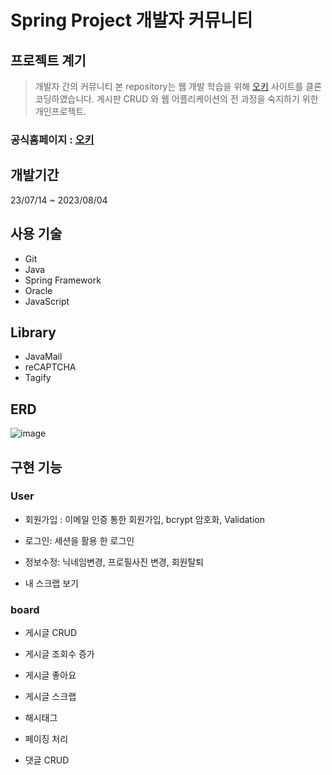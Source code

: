 <h1>Spring Project 개발자 커뮤니티</h1>

## 프로젝트 계기

> 개발자 간의 커뮤니티
> 본 repository는 웹 개발 학습을 위해 [오키](https://okky.kr) 사이트를 클론코딩하였습니다.
> 게시판 CRUD 와 웹 어플리케이션의 전 과정을 숙지하기 위한 개인프로젝트.

### 공식홈페이지 : [오키](https://okky.kr)


## 개발기간

23/07/14 ~ 2023/08/04

## 사용 기술

+ Git
+ Java
+ Spring Framework
+ Oracle
+ JavaScript

## Library

+ JavaMail
+ reCAPTCHA
+ Tagify

## ERD
![image](https://github.com/Seungkizz/pompom/assets/130020647/1d4533c3-53de-44a4-bb09-056ae51957a0)

## 구현 기능

### User
+ 회원가입 : 이메일 인증 통한 회원가입, bcrypt 암호화, Validation
 
+ 로그인: 세션을 활용 한 로그인
 
+ 정보수정: 닉네임변경, 프로필사진 변경, 회원탈퇴
 
+ 내 스크랩 보기


### board
+ 게시글 CRUD

+ 게시글 조회수 증가

+ 게시글 좋아요

+ 게시글 스크랩
  
+ 해시태그

+ 페이징 처리

+ 댓글 CRUD

